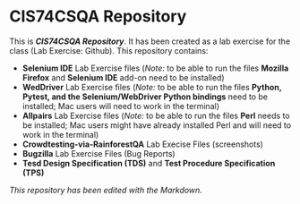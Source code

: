 # CIS74CSQA Repository #
This is ***CIS74CSQA Repository***. It has been created as a lab exercise for the class (Lab Exercise: Github).
This repository contains:
- **Selenium IDE** Lab Exercise files (*Note:* to be able to run the files **Mozilla Firefox** and **Selenium IDE** add-on need to be installed)
- **WedDriver** Lab Exercise files (*Note:* to be able to run the files **Python, Pytest, and the Selenium/WebDriver Python bindings** need to be installed; Mac users will need to work in the terminal)
- **Allpairs** Lab Exercise files (*Note:* to be able to run the files **Perl** needs to be installed; Mac users might have already installed Perl and will need to work in the terminal)
- **Crowdtesting-via-RainforestQA** Lab Execise Files (screenshots)
- **Bugzilla** Lab Exercise Files (Bug Reports)
- **Tesd Design Specification (TDS)** and **Test Procedure Specification (TPS)**

*This repository has been edited with the Markdown.*
